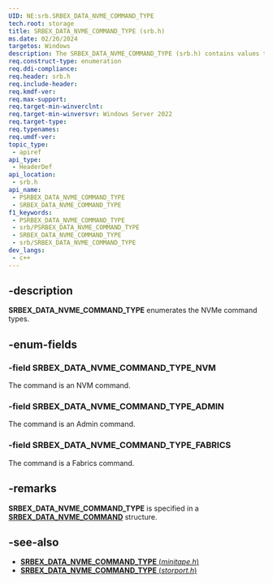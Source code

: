 ```yaml
---
UID: NE:srb.SRBEX_DATA_NVME_COMMAND_TYPE
tech.root: storage
title: SRBEX_DATA_NVME_COMMAND_TYPE (srb.h)
ms.date: 02/20/2024
targetos: Windows
description: The SRBEX_DATA_NVME_COMMAND_TYPE (srb.h) contains values that indicate the SRBEX Data NVMe command types.
req.construct-type: enumeration
req.ddi-compliance: 
req.header: srb.h
req.include-header: 
req.kmdf-ver: 
req.max-support: 
req.target-min-winverclnt: 
req.target-min-winversvr: Windows Server 2022
req.target-type: 
req.typenames: 
req.umdf-ver: 
topic_type:
 - apiref
api_type:
 - HeaderDef
api_location:
 - srb.h
api_name:
 - PSRBEX_DATA_NVME_COMMAND_TYPE
 - SRBEX_DATA_NVME_COMMAND_TYPE
f1_keywords:
 - PSRBEX_DATA_NVME_COMMAND_TYPE
 - srb/PSRBEX_DATA_NVME_COMMAND_TYPE
 - SRBEX_DATA_NVME_COMMAND_TYPE
 - srb/SRBEX_DATA_NVME_COMMAND_TYPE
dev_langs:
 - c++
---
```


## -description

**SRBEX_DATA_NVME_COMMAND_TYPE** enumerates the NVMe command types.

## -enum-fields

### -field SRBEX_DATA_NVME_COMMAND_TYPE_NVM

The command is an NVM command.

### -field SRBEX_DATA_NVME_COMMAND_TYPE_ADMIN

The command is an Admin command.

### -field SRBEX_DATA_NVME_COMMAND_TYPE_FABRICS

The command is a Fabrics command.

## -remarks

**SRBEX_DATA_NVME_COMMAND_TYPE** is specified in a **[SRBEX_DATA_NVME_COMMAND](ns-srb-srbex_data_nvme_command.md)** structure.

## -see-also

- [**SRBEX_DATA_NVME_COMMAND_TYPE** (*minitape.h*)](../minitape/ne-minitape-srbex_data_nvme_command_type.md)
- [**SRBEX_DATA_NVME_COMMAND_TYPE** (*storport.h*)](../storport/ne-minitape-srbex_data_nvme_command_type.md)
